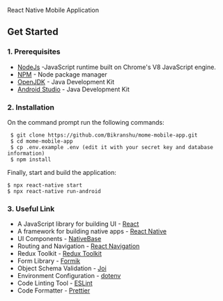 React Native Mobile Application

## Get Started

### 1. Prerequisites

- [NodeJs](https://nodejs.org/en/) -JavaScript runtime built on Chrome's V8 JavaScript engine.
- [NPM](https://npmjs.org/) - Node package manager
- [OpenJDK](http://openjdk.java.net/) - Java Development Kit
- [Android Studio](https://developer.android.com/studio) - Java Development Kit

### 2. Installation

On the command prompt run the following commands:

``` 
 $ git clone https://github.com/Bikranshu/mome-mobile-app.git
 $ cd mome-mobile-app
 $ cp .env.example .env (edit it with your secret key and database information)
 $ npm install
 ```
 Finally, start and build the application:
 
 ```
 $ npx react-native start
 $ npx react-native run-android
```

### 3. Useful Link
- A JavaScript library for building UI - [React](https://reactjs.org/)
- A framework for building native apps - [React Native](https://reactnative.dev/)
- UI Components - [NativeBase](https://nativebase.io/)
- Routing and Navigation - [React Navigation](https://reactnavigation.org/)
- Redux Toolkit - [Redux Toolkit](https://redux-toolkit.js.org/)
- Form Library - [Formik](https://formik.org/)
- Object Schema Validation  - [Joi](https://www.npmjs.com/package/joi)
- Environment Configuration - [dotenv](https://www.npmjs.com/package/dotenv)
- Code Linting Tool - [ESLint](http://eslint.org/)
- Code Formatter - [Prettier](https://www.npmjs.com/package/prettier)
